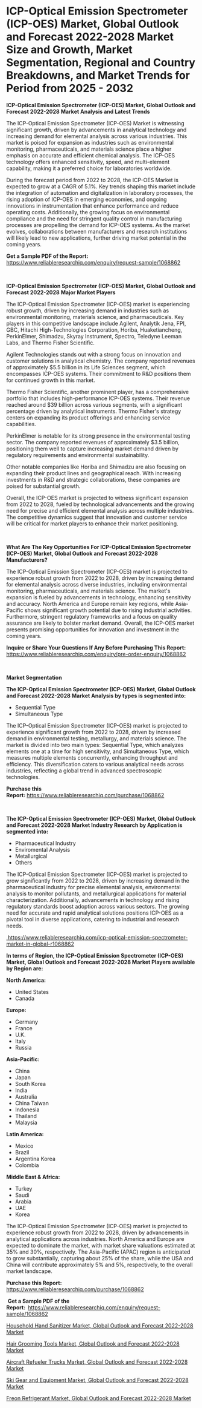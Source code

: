 <p><h1>ICP-Optical Emission Spectrometer (ICP-OES) Market, Global Outlook and Forecast 2022-2028 Market Size and Growth, Market Segmentation, Regional and Country Breakdowns, and Market Trends for Period from 2025 -  2032</h1></p><p><strong>ICP-Optical Emission Spectrometer (ICP-OES) Market, Global Outlook and Forecast 2022-2028 Market Analysis and Latest Trends</strong></p>
<p><p>The ICP-Optical Emission Spectrometer (ICP-OES) Market is witnessing significant growth, driven by advancements in analytical technology and increasing demand for elemental analysis across various industries. This market is poised for expansion as industries such as environmental monitoring, pharmaceuticals, and materials science place a higher emphasis on accurate and efficient chemical analysis. The ICP-OES technology offers enhanced sensitivity, speed, and multi-element capability, making it a preferred choice for laboratories worldwide.</p><p>During the forecast period from 2022 to 2028, the ICP-OES Market is expected to grow at a CAGR of 5.1%. Key trends shaping this market include the integration of automation and digitalization in laboratory processes, the rising adoption of ICP-OES in emerging economies, and ongoing innovations in instrumentation that enhance performance and reduce operating costs. Additionally, the growing focus on environmental compliance and the need for stringent quality control in manufacturing processes are propelling the demand for ICP-OES systems. As the market evolves, collaborations between manufacturers and research institutions will likely lead to new applications, further driving market potential in the coming years.</p></p>
<p><strong>Get a Sample PDF of the Report:&nbsp;</strong> <a href="https://www.reliableresearchiq.com/enquiry/request-sample/1068862?utm_campaign=1159&utm_medium=2&utm_source=Github&utm_content=ia&utm_term=21032025&utm_id=icp-optical-emission-spectrometer-icp-oes-market-global-outlook-and-forecast-2022-2028">https://www.reliableresearchiq.com/enquiry/request-sample/1068862</a></p>
<p>&nbsp;</p>
<p><strong>ICP-Optical Emission Spectrometer (ICP-OES) Market, Global Outlook and Forecast 2022-2028 Major Market Players</strong></p>
<p><p>The ICP-Optical Emission Spectrometer (ICP-OES) market is experiencing robust growth, driven by increasing demand in industries such as environmental monitoring, materials science, and pharmaceuticals. Key players in this competitive landscape include Agilent, Analytik Jena, FPI, GBC, Hitachi High-Technologies Corporation, Horiba, Huaketiancheng, PerkinElmer, Shimadzu, Skyray Instrument, Spectro, Teledyne Leeman Labs, and Thermo Fisher Scientific.</p><p>Agilent Technologies stands out with a strong focus on innovation and customer solutions in analytical chemistry. The company reported revenues of approximately $5.5 billion in its Life Sciences segment, which encompasses ICP-OES systems. Their commitment to R&D positions them for continued growth in this market.</p><p>Thermo Fisher Scientific, another prominent player, has a comprehensive portfolio that includes high-performance ICP-OES systems. Their revenue reached around $39 billion across various segments, with a significant percentage driven by analytical instruments. Thermo Fisher's strategy centers on expanding its product offerings and enhancing service capabilities.</p><p>PerkinElmer is notable for its strong presence in the environmental testing sector. The company reported revenues of approximately $3.5 billion, positioning them well to capture increasing market demand driven by regulatory requirements and environmental sustainability.</p><p>Other notable companies like Horiba and Shimadzu are also focusing on expanding their product lines and geographical reach. With increasing investments in R&D and strategic collaborations, these companies are poised for substantial growth. </p><p>Overall, the ICP-OES market is projected to witness significant expansion from 2022 to 2028, fueled by technological advancements and the growing need for precise and efficient elemental analysis across multiple industries. The competitive dynamics suggest that innovation and customer service will be critical for market players to enhance their market positioning.</p></p>
<p>&nbsp;</p>
<p><strong>What Are The Key Opportunities For ICP-Optical Emission Spectrometer (ICP-OES) Market, Global Outlook and Forecast 2022-2028 Manufacturers?</strong></p>
<p><p>The ICP-Optical Emission Spectrometer (ICP-OES) market is projected to experience robust growth from 2022 to 2028, driven by increasing demand for elemental analysis across diverse industries, including environmental monitoring, pharmaceuticals, and materials science. The market's expansion is fueled by advancements in technology, enhancing sensitivity and accuracy. North America and Europe remain key regions, while Asia-Pacific shows significant growth potential due to rising industrial activities. Furthermore, stringent regulatory frameworks and a focus on quality assurance are likely to bolster market demand. Overall, the ICP-OES market presents promising opportunities for innovation and investment in the coming years.</p></p>
<p><strong>Inquire or Share Your Questions If Any Before Purchasing This Report:</strong> <a href="https://www.reliableresearchiq.com/enquiry/pre-order-enquiry/1068862?utm_campaign=1159&utm_medium=2&utm_source=Github&utm_content=ia&utm_term=21032025&utm_id=icp-optical-emission-spectrometer-icp-oes-market-global-outlook-and-forecast-2022-2028">https://www.reliableresearchiq.com/enquiry/pre-order-enquiry/1068862</a></p>
<p>&nbsp;</p>
<p><strong>Market Segmentation</strong></p>
<p><strong>The ICP-Optical Emission Spectrometer (ICP-OES) Market, Global Outlook and Forecast 2022-2028 Market Analysis by types is segmented into:</strong></p>
<p><ul><li>Sequential Type</li><li>Simultaneous Type</li></ul></p>
<p><p>The ICP-Optical Emission Spectrometer (ICP-OES) market is projected to experience significant growth from 2022 to 2028, driven by increased demand in environmental testing, metallurgy, and materials science. The market is divided into two main types: Sequential Type, which analyzes elements one at a time for high sensitivity, and Simultaneous Type, which measures multiple elements concurrently, enhancing throughput and efficiency. This diversification caters to various analytical needs across industries, reflecting a global trend in advanced spectroscopic technologies.</p></p>
<p><strong>Purchase this Report:&nbsp;</strong><a href="https://www.reliableresearchiq.com/purchase/1068862?utm_campaign=1159&utm_medium=2&utm_source=Github&utm_content=ia&utm_term=21032025&utm_id=icp-optical-emission-spectrometer-icp-oes-market-global-outlook-and-forecast-2022-2028">https://www.reliableresearchiq.com/purchase/1068862</a></p>
<p>&nbsp;</p>
<p><strong>The ICP-Optical Emission Spectrometer (ICP-OES) Market, Global Outlook and Forecast 2022-2028 Market Industry Research by Application is segmented into:</strong></p>
<p><ul><li>Pharmaceutical Industry</li><li>Enviromental Analysis</li><li>Metallurgical</li><li>Others</li></ul></p>
<p><p>The ICP-Optical Emission Spectrometer (ICP-OES) market is projected to grow significantly from 2022 to 2028, driven by increasing demand in the pharmaceutical industry for precise elemental analysis, environmental analysis to monitor pollutants, and metallurgical applications for material characterization. Additionally, advancements in technology and rising regulatory standards boost adoption across various sectors. The growing need for accurate and rapid analytical solutions positions ICP-OES as a pivotal tool in diverse applications, catering to industrial and research needs.</p></p>
<p><a href="https://www.reliableresearchiq.com/icp-optical-emission-spectrometer-market-in-global-r1068862?utm_campaign=1159&utm_medium=2&utm_source=Github&utm_content=ia&utm_term=21032025&utm_id=icp-optical-emission-spectrometer-icp-oes-market-global-outlook-and-forecast-2022-2028">&nbsp;https://www.reliableresearchiq.com/icp-optical-emission-spectrometer-market-in-global-r1068862</a></p>
<p><strong>In terms of Region, the ICP-Optical Emission Spectrometer (ICP-OES) Market, Global Outlook and Forecast 2022-2028 Market Players available by Region are:</strong></p>
<p>
    <p> <strong> North America: </strong>
        <ul>
            <li>United States</li>
            <li>Canada</li>
        </ul>
        </p> 
    <p> <strong> Europe: </strong>
        <ul>
            <li>Germany</li>
            <li>France</li>
            <li>U.K.</li>
            <li>Italy</li>
            <li>Russia</li>
        </ul>
        </p> 
    <p> <strong> Asia-Pacific: </strong>
        <ul>
            <li>China</li>
            <li>Japan</li>
            <li>South Korea</li>
            <li>India</li>
            <li>Australia</li>
            <li>China Taiwan</li>
            <li>Indonesia</li>
            <li>Thailand</li>
            <li>Malaysia</li>
        </ul>
        </p> 
    <p> <strong> Latin America: </strong>
        <ul>
            <li>Mexico</li>
            <li>Brazil</li>
            <li>Argentina Korea</li>
            <li>Colombia</li>
        </ul>
        </p> 
    <p> <strong> Middle East & Africa: </strong>
        <ul>
            <li>Turkey</li>
            <li>Saudi</li>
            <li>Arabia</li>
            <li>UAE</li>
            <li>Korea</li>
        </ul>
    </p>
    </p>
<p><p>The ICP-Optical Emission Spectrometer (ICP-OES) market is projected to experience robust growth from 2022 to 2028, driven by advancements in analytical applications across industries. North America and Europe are expected to dominate the market, with market share valuations estimated at 35% and 30%, respectively. The Asia-Pacific (APAC) region is anticipated to grow substantially, capturing about 25% of the share, while the USA and China will contribute approximately 5% and 5%, respectively, to the overall market landscape.</p></p>
<p><strong>Purchase this Report: </strong><a href="https://www.reliableresearchiq.com/purchase/1068862?utm_campaign=1159&utm_medium=2&utm_source=Github&utm_content=ia&utm_term=21032025&utm_id=icp-optical-emission-spectrometer-icp-oes-market-global-outlook-and-forecast-2022-2028">https://www.reliableresearchiq.com/purchase/1068862</a></p>
<p>&nbsp;<strong>Get a Sample PDF of the Report:&nbsp;&nbsp;</strong><a href="https://www.reliableresearchiq.com/enquiry/request-sample/1068862?utm_campaign=1159&utm_medium=2&utm_source=Github&utm_content=ia&utm_term=21032025&utm_id=icp-optical-emission-spectrometer-icp-oes-market-global-outlook-and-forecast-2022-2028">https://www.reliableresearchiq.com/enquiry/request-sample/1068862</a></p>
<p><strong></strong></p>
<p><p><a href="https://github.com/gorbaicodaro/Market-Research-Report-List-1/blob/main/household-hand-sanitizer-market-global-outlook-and-forecast-2022-2028-market.md?utm_campaign=1159&utm_medium=2&utm_source=Github&utm_content=ia&utm_term=21032025&utm_id=icp-optical-emission-spectrometer-icp-oes-market-global-outlook-and-forecast-2022-2028">Household Hand Sanitizer Market, Global Outlook and Forecast 2022-2028 Market</a></p><p><a href="https://github.com/edderkoliso1/Market-Research-Report-List-1/blob/main/hair-grooming-tools-market-global-outlook-and-forecast-2022-2028-market.md?utm_campaign=1159&utm_medium=2&utm_source=Github&utm_content=ia&utm_term=21032025&utm_id=icp-optical-emission-spectrometer-icp-oes-market-global-outlook-and-forecast-2022-2028">Hair Grooming Tools Market, Global Outlook and Forecast 2022-2028 Market</a></p><p><a href="https://github.com/seemagarbeha/Market-Research-Report-List-1/blob/main/aircraft-refueler-trucks-market-global-outlook-and-forecast-2022-2028-market.md?utm_campaign=1159&utm_medium=2&utm_source=Github&utm_content=ia&utm_term=21032025&utm_id=icp-optical-emission-spectrometer-icp-oes-market-global-outlook-and-forecast-2022-2028">Aircraft Refueler Trucks Market, Global Outlook and Forecast 2022-2028 Market</a></p><p><a href="https://github.com/tamerlgwilt/Market-Research-Report-List-1/blob/main/ski-gear-and-equipment-market-global-outlook-and-forecast-2022-2028-market.md?utm_campaign=1159&utm_medium=2&utm_source=Github&utm_content=ia&utm_term=21032025&utm_id=icp-optical-emission-spectrometer-icp-oes-market-global-outlook-and-forecast-2022-2028">Ski Gear and Equipment Market, Global Outlook and Forecast 2022-2028 Market</a></p><p><a href="https://github.com/sarialahipff/Market-Research-Report-List-1/blob/main/freon-refrigerant-market-global-outlook-and-forecast-2022-2028-market.md?utm_campaign=1159&utm_medium=2&utm_source=Github&utm_content=ia&utm_term=21032025&utm_id=icp-optical-emission-spectrometer-icp-oes-market-global-outlook-and-forecast-2022-2028">Freon Refrigerant Market, Global Outlook and Forecast 2022-2028 Market</a></p></p>